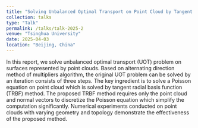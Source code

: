 ```yaml
---
title: "Solving Unbalanced Optimal Transport on Point Cloud by Tangent Radial Basis Function Method"
collection: talks
type: "Talk"
permalink: /talks/talk-2025-2
venue: "Tsinghua University"
date: 2025-04-03
location: "Beijing, China"
---
```


In this report, we solve unbalanced optimal transport (UOT) problem on surfaces represented by point clouds. 
Based on alternating direction method of multipliers algorithm, the original UOT problem can be solved by an iteration consists of three steps. 
The key ingredient is to solve a Poisson equation on point cloud which is solved by tangent radial basis function (TRBF) method. 
The proposed TRBF method requires only the point cloud and normal vectors to discretize the Poisson equation which simplify the computation significantly. 
Numerical experiments conducted on point clouds with varying geometry and topology demonstrate the effectiveness of the proposed method. 
